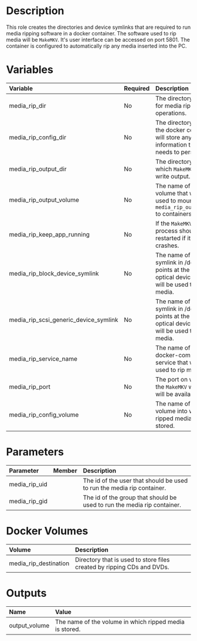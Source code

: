 # Description

This role creates the directories and device symlinks that are required to run media ripping software in a docker
container.  The software used to rip media will be `MakeMKV`.  It's user interface can be accessed on port 5801.
The container is configured to automatically rip any media inserted into the PC.

# Variables

| Variable                              | Required | Description                                                                                             | Default                                             |
|:--------------------------------------|:---------|:--------------------------------------------------------------------------------------------------------|:----------------------------------------------------|
| media_rip_dir                         | No       | The directory used for media rip operations.                                                            | `{{ docker_compose_dir }}/media-rip`                |
| media_rip_config_dir                  | No       | The directory where the docker container will store any information that it needs to persist.           | `{{ media_rip_dir }}/config`                        |
| media_rip_output_dir                  | No       | The directory to which `MakeMKV` will write output.                                                     | `{{ media_rip_dir }}/output`                        |
| media_rip_output_volume               | No       | The name of the volume that will be used to mount `media_rip_output_dir` to containers                  | media_rip_destination                               |
| media_rip_keep_app_running            | No       | If the `MakeMKV` process should be restarted if it crashes.                                             | 1 (yes)                                             |
| media_rip_block_device_symlink        | No       | The name of the symlink in /dev that points at the block optical device that will be used to rip media. | optical1                                            |
| media_rip_scsi_generic_device_symlink | No       | The name of the symlink in /dev /that points at the scsi optical device that will be used to rip media. | `{{ media_rip_scsi_block_device_symling }}_generic` |
| media_rip_service_name                | No       | The name of the docker-compose service that will be used to rip media.                                  | makemkv                                             |
| media_rip_port                        | No       | The port on which the `MakeMKV` web UI will be available.                                               | 5801                                                |
| media_rip_config_volume               | No       | The name of the volume into which ripped media will be stored.                                          | media_rip_config                                    |

# Parameters

| Parameter     | Member | Description                                                             |
|:--------------|:-------|:------------------------------------------------------------------------|
| media_rip_uid |        | The id of the user that should be used to run the media rip container.  |
| media_rip_gid |        | The id of the group that should be used to run the media rip container. |

# Docker Volumes

| Volume                | Description                                                            |
|:----------------------|:-----------------------------------------------------------------------|
 | media_rip_destination | Directory that is used to store files created by ripping CDs and DVDs. |

# Outputs

| Name          | Value                                                   |
|:--------------|:--------------------------------------------------------|
| output_volume | The name of the volume in which ripped media is stored. |

